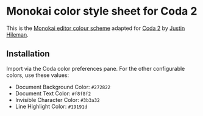 Monokai color style sheet for Coda 2
====================================

This is the [Monokai editor colour scheme][monokai] adapted for [Coda 2][coda] by [Justin Hileman][jh].

  [coda]:    http://panic.com/coda/
  [jh]:      http://justinhileman.com
  [monokai]: http://www.monokai.nl/blog/2006/07/15/textmate-color-theme

Installation
------------

Import via the Coda color preferences pane. For the other configurable colors, use these values:

 * Document Background Color: `#272822`
 * Document Text Color:       `#f8f8f2`
 * Invisible Character Color: `#3b3a32`
 * Line Highlight Color:      `#19191d`